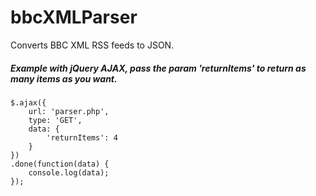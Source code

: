 # bbcXMLParser
Converts BBC XML RSS feeds to JSON.

##### Example with jQuery AJAX, pass the param 'returnItems' to return as many items as you want.

	$.ajax({
		url: 'parser.php',
		type: 'GET',
		data: {
			'returnItems': 4
		}
	})
	.done(function(data) {
		console.log(data);
	});

